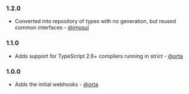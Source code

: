 ### 1.2.0

* Converted into repository of types with no generation, but reused common interfaces - [@jmosul][]

### 1.1.0

* Adds support for TypeScript 2.6+ compilers running in strict - [@orta][]

### 1.0.0

* Adds the initial webhooks - [@orta][]

[@orta]: https://github.com/orta
[@jmosul]: https://github.com/jmosul
